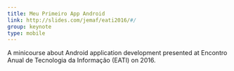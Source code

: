 ```yaml
---
title: Meu Primeiro App Android
link: http://slides.com/jemaf/eati2016/#/
group: keynote
type: mobile
---
```


A minicourse about Android application development presented at Encontro Anual de Tecnologia da Informação (EATI) on 2016. 
